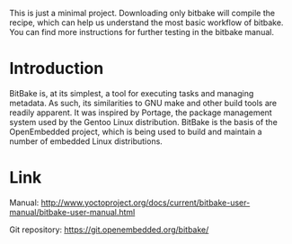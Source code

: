This is just a minimal project. Downloading only bitbake will compile the recipe, which can help us understand the most basic workflow of bitbake. You can find more instructions for further testing in the bitbake manual.

Introduction
============
BitBake is, at its simplest, a tool for executing tasks and managing metadata. As such, its similarities to GNU make and other build tools are readily apparent. It was inspired by Portage, the package management system used by the Gentoo Linux distribution.
BitBake is the basis of the OpenEmbedded project, which is being used to build and maintain a number of embedded Linux distributions.

Link
====
Manual: http://www.yoctoproject.org/docs/current/bitbake-user-manual/bitbake-user-manual.html

Git repository: https://git.openembedded.org/bitbake/
